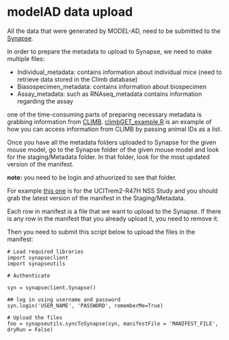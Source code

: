# modelAD data upload

All the data that were generated by MODEL-AD, need to be submitted to the [Synapse](https://www.synapse.org/).

In order to prepare the metadata to upload to Synapse, we need to make multiple files:

- Individual_metadata: contains information about individual mice (need to retrieve data stored in the Climb database)
- Biasospecimen_metadata: contains information about biospecimen
- Assay_metadata: such as RNAseq_metadata contains information regarding the assay

one of the time-consuming parts of preparing necessary metadata is grabbing information from [CLIMB](https://climb.bio/).
[climbGET_example.R](example/climbGET_example.R) is an example of how you can access information from CLIMB by passing animal IDs as a list.


Once you have all the metadata folders uploaded to Synapse for the given mouse model, go to the Synapse folder of the given mouse model and look for the staging/Metadata folder. In that folder, look for the most updated version of the manifest. 

**note:** you need to be login and athuorized to see that folder.

For example [this one](https://www.synapse.org/Synapse:syn26943950) is for the UCITrem2-R47H NSS Study and you should grab the latest version of the manifest in the Staging/Metadata.

Each row in manifest is a file that we want to upload to the Synapse. If there is any row in the manifest that you already upload it, you need to remove it.

Then you need to submit this script below to upload the files in the manifest:

```
# Load required libraries
import synapseclient
import synapseutils

# Authenticate

syn = synapseclient.Synapse()

## log in using username and password
syn.login('USER_NAME', 'PASSWORD', rememberMe=True)

# Upload the files
foo = synapseutils.syncToSynapse(syn, manifestFile = 'MANIFEST_FILE', dryRun = False)
```
